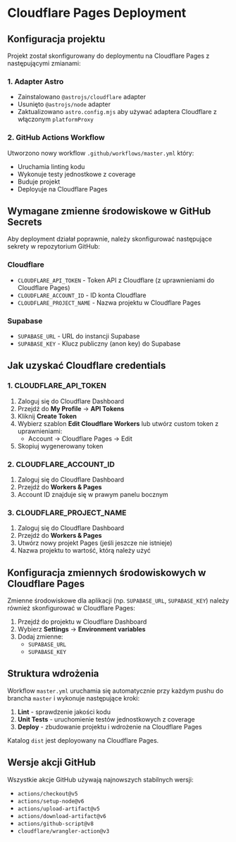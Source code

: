 # Cloudflare Pages Deployment

## Konfiguracja projektu

Projekt został skonfigurowany do deploymentu na Cloudflare Pages z następującymi zmianami:

### 1. Adapter Astro

- Zainstalowano `@astrojs/cloudflare` adapter
- Usunięto `@astrojs/node` adapter
- Zaktualizowano `astro.config.mjs` aby używać adaptera Cloudflare z włączonym `platformProxy`

### 2. GitHub Actions Workflow

Utworzono nowy workflow `.github/workflows/master.yml` który:

- Uruchamia linting kodu
- Wykonuje testy jednostkowe z coverage
- Buduje projekt
- Deployuje na Cloudflare Pages

## Wymagane zmienne środowiskowe w GitHub Secrets

Aby deployment działał poprawnie, należy skonfigurować następujące sekrety w repozytorium GitHub:

### Cloudflare

- `CLOUDFLARE_API_TOKEN` - Token API z Cloudflare (z uprawnieniami do Cloudflare Pages)
- `CLOUDFLARE_ACCOUNT_ID` - ID konta Cloudflare
- `CLOUDFLARE_PROJECT_NAME` - Nazwa projektu w Cloudflare Pages

### Supabase

- `SUPABASE_URL` - URL do instancji Supabase
- `SUPABASE_KEY` - Klucz publiczny (anon key) do Supabase

## Jak uzyskać Cloudflare credentials

### 1. CLOUDFLARE_API_TOKEN

1. Zaloguj się do Cloudflare Dashboard
2. Przejdź do **My Profile** → **API Tokens**
3. Kliknij **Create Token**
4. Wybierz szablon **Edit Cloudflare Workers** lub utwórz custom token z uprawnieniami:
   - Account → Cloudflare Pages → Edit
5. Skopiuj wygenerowany token

### 2. CLOUDFLARE_ACCOUNT_ID

1. Zaloguj się do Cloudflare Dashboard
2. Przejdź do **Workers & Pages**
3. Account ID znajduje się w prawym panelu bocznym

### 3. CLOUDFLARE_PROJECT_NAME

1. Zaloguj się do Cloudflare Dashboard
2. Przejdź do **Workers & Pages**
3. Utwórz nowy projekt Pages (jeśli jeszcze nie istnieje)
4. Nazwa projektu to wartość, którą należy użyć

## Konfiguracja zmiennych środowiskowych w Cloudflare Pages

Zmienne środowiskowe dla aplikacji (np. `SUPABASE_URL`, `SUPABASE_KEY`) należy również skonfigurować w Cloudflare Pages:

1. Przejdź do projektu w Cloudflare Dashboard
2. Wybierz **Settings** → **Environment variables**
3. Dodaj zmienne:
   - `SUPABASE_URL`
   - `SUPABASE_KEY`

## Struktura wdrożenia

Workflow `master.yml` uruchamia się automatycznie przy każdym pushu do brancha `master` i wykonuje następujące kroki:

1. **Lint** - sprawdzenie jakości kodu
2. **Unit Tests** - uruchomienie testów jednostkowych z coverage
3. **Deploy** - zbudowanie projektu i wdrożenie na Cloudflare Pages

Katalog `dist` jest deployowany na Cloudflare Pages.

## Wersje akcji GitHub

Wszystkie akcje GitHub używają najnowszych stabilnych wersji:

- `actions/checkout@v5`
- `actions/setup-node@v6`
- `actions/upload-artifact@v5`
- `actions/download-artifact@v6`
- `actions/github-script@v8`
- `cloudflare/wrangler-action@v3`
